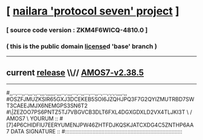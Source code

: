 
# [ [nailara 'protocol seven' project](http://nailara.network/) ]

### [ source code version : ZKM4F6WICQ-4810.0 ]

### ( this is the public domain [license](../license)d 'base' branch )
---
## current [release](https://github.com/nailara-technologies/protocol-7/releases) \\\\// [AMOS7-v2.38.5](https://github.com/nailara-technologies/protocol-7/releases/tag/AMOS7-v2.38.5)
---

#,,..,...,,..,,,.,,..,,,.,,,,,,.,,,..,.,,,...,..,,...,...,,..,...,.,.,.,,,,.,,
#OSZFJMUZKSIR65GXJ3DCEKEB5SOI6JZQHJPQ3F7G2QYIZMUTRBD7SWT3CAEEJMJX6NEMGPS3SN6T2
#\\\|ZEZOO7PS6PNTZ5TJ7VBGVCB3DLT6FXL4DGXGDXLD2VX4TLJKI3T \ / AMOS7 \ YOURUM ::
#\[7]4P6CHIDFIU7EERYUMENJPW46ZHTFDJKQSKJATCXDG4C5ZNTHP6AA 7  DATA SIGNATURE ::
#:::::::::::::::::::::::::::::::::::::::::::::::::::::::::::::::::::::::::::::
